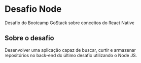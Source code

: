 # Desafio Node
Desafio do Bootcamp GoStack sobre conceitos do React Native

## Sobre o desafio
Desenvolver uma aplicação capaz de buscar, curtir e armazenar repositórios no back-end do último desafio utilizando o Node JS.